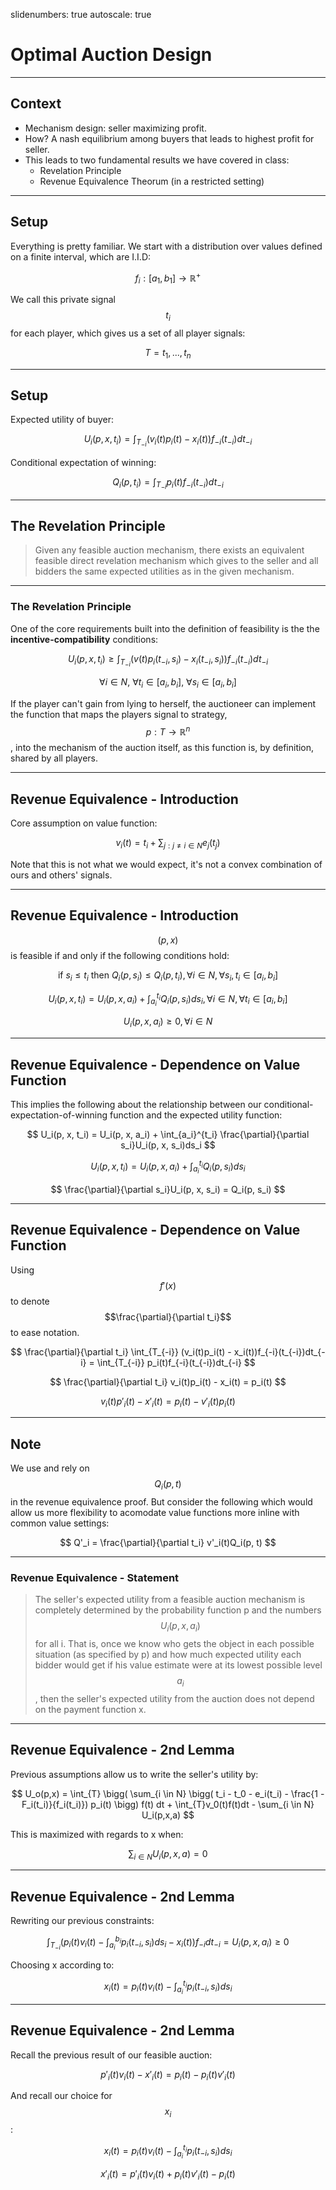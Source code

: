 slidenumbers: true
autoscale: true

# Optimal Auction Design

---

## Context

* Mechanism design: seller maximizing profit.
* How? A nash equilibrium among buyers that leads to highest profit for seller.
* This leads to two fundamental results we have covered in class:
  * Revelation Principle
  * Revenue Equivalence Theorum (in a restricted setting)

---

## Setup

Everything is pretty familiar. We start with a distribution over values defined on a finite interval, which are I.I.D:

$$
f_i : [a_1, b_1] \rightarrow \mathbb{R}^+
$$

We call this private signal $$t_i$$ for each player, which gives us a set of all player signals:

$$
T = t_1,...,t_n
$$

---


## Setup

Expected utility of buyer:

$$
U_i(p, x, t_i) = \int_{T_{-i}} (v_i(t)p_i(t) - x_i(t))f_{-i}(t_{-i})dt_{-i}
$$

Conditional expectation of winning:

$$
Q_i(p, t_i) = \int_{T_{-i}} p_i(t)f_{-i}(t_{-i})dt_{-i}
$$

---


## The Revelation Principle

> Given any feasible auction mechanism, there exists an equivalent feasible direct revelation mechanism which gives to the seller and all bidders the same expected utilities as in the given mechanism.

---

### The Revelation Principle

One of the core requirements built into the definition of feasibility is the the __incentive-compatibility__ conditions:

$$
U_i(p,x,t_i) \geq \int_{T_{-i}} (v(t)p_i(t_{-i},s_i) - x_i(t_{-i}, s_i)) f_{-i}(t_{-i}) dt_{-i}
$$

$$
\forall{i} \in N, \ \forall{t_i} \in [a_i, b_i], \ \forall{s_i} \in [a_i, b_i]
$$

If the player can't gain from lying to herself, the auctioneer can implement the function that maps the players signal to strategy, $$ p: T \rightarrow \mathbb{R}^n $$, into the mechanism of the auction itself, as this function is, by definition, shared by all players.

---

## Revenue Equivalence - Introduction

Core assumption on value function:

$$
v_i(t) = t_i + \sum_{j: j \neq i \in N} e_j(t_j)
$$

Note that this is not what we would expect, it's not a convex combination of ours and others' signals.

---


## Revenue Equivalence - Introduction

$$(p,x)$$ is feasible if and only if the following conditions hold:

$$
\text{if } s_i \leq t_i \text{ then  } Q_i(p, s_i) \leq Q_i(p, t_i), \forall{i} \in N, \forall{s_i, t_i} \in [a_i, b_i]
$$

$$
U_i(p, x, t_i) = U_i(p, x, a_i) + \int_{a_i}^{t_i} Q_i(p, s_i)ds_i, \forall{i} \in N, \forall{t_i} \in [a_i, b_i]
$$

$$
U_i(p,x,a_i) \geq 0, \forall{i} \in N
$$

---

## Revenue Equivalence - Dependence on Value Function

This implies the following about the relationship between our conditional-expectation-of-winning function and the expected utility function:

$$
U_i(p, x, t_i) = U_i(p, x, a_i) + \int_{a_i}^{t_i} \frac{\partial}{\partial s_i}U_i(p, x, s_i)ds_i
$$

$$
U_i(p, x, t_i) = U_i(p, x, a_i) + \int_{a_i}^{t_i} Q_i(p, s_i)ds_i
$$

$$
\frac{\partial}{\partial s_i}U_i(p, x, s_i) = Q_i(p, s_i)
$$

---

## Revenue Equivalence - Dependence on Value Function

Using $$f'(x)$$ to denote $$\frac{\partial}{\partial t_i}$$ to ease notation.

$$
\frac{\partial}{\partial t_i} \int_{T_{-i}} (v_i(t)p_i(t) - x_i(t))f_{-i}(t_{-i})dt_{-i} = \int_{T_{-i}} p_i(t)f_{-i}(t_{-i})dt_{-i}
$$

$$
\frac{\partial}{\partial t_i} v_i(t)p_i(t) - x_i(t) = p_i(t)
$$

$$
v_i(t)p'_i(t) - x'_i(t) = p_i(t) - v'_i(t)p_i(t)
$$

---

## Note

We use and rely on $$Q_i(p, t)$$ in the revenue equivalence proof. But consider the following which would allow us more flexibility to acomodate value functions more inline with common value settings:

$$
Q'_i = \frac{\partial}{\partial t_i} v'_i(t)Q_i(p, t)
$$

---

### Revenue Equivalence - Statement

> The seller's expected utility from a feasible auction mechanism is completely determined by the probability function p and the numbers $$U_i(p, x, a_i)$$ for all i. That is, once we know who gets the object in each possible situation (as specified by p) and how much expected utility each bidder would get if his value estimate were at its lowest possible level $$a_i$$, then the seller's expected utility from the auction does not depend on the payment function x.

---

## Revenue Equivalence - 2nd Lemma

Previous assumptions allow us to write the seller's utility by:

$$
U_o(p,x) = \int_{T} \bigg( \sum_{i \in N} \bigg( t_i - t_0 - e_i(t_i) - \frac{1 - F_i(t_i)}{f_i(t_i)}) p_i(t) \bigg) f(t) dt + \int_{T}v_0(t)f(t)dt - \sum_{i \in N} U_i(p,x,a)
$$

This is maximized with regards to x when:

$$
\sum_{i \in N} U_i(p,x,a) = 0
$$


---

## Revenue Equivalence - 2nd Lemma

Rewriting our previous constraints:

$$
\int_{T_{-i}} \bigg( p_i(t)v_i(t) - \int_{a_i}^{b_i} p_i(t_{-i}, s_i)ds_i - x_i(t) \bigg) f_{-i} dt_{-i} = U_i(p,x,a_i) \geq 0
$$

Choosing x according to:

$$
x_i(t) = p_i(t)v_i(t) - \int_{a_i}^{t_i} p_i(t_{-i}, s_i)ds_i
$$

---

## Revenue Equivalence - 2nd Lemma

Recall the previous result of our feasible auction:

$$
p'_i(t)v_i(t) - x'_i(t) = p_i(t) - p_i(t)v'_i(t)
$$

And recall our choice for $$x_i$$:

$$
x_i(t) = p_i(t)v_i(t) - \int_{a_i}^{t_i} p_i(t_{-i}, s_i)ds_i
$$

$$
x'_i(t) = p'_i(t)v_i(t) + p_i(t)v'_i(t) - p_i(t)
$$
